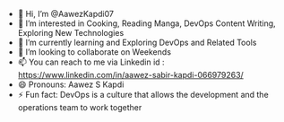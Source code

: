 - 👋 Hi, I’m @AawezKapdi07
- 👀 I’m interested in Cooking, Reading Manga, DevOps Content Writing, Exploring New Technologies
- 🌱 I’m currently learning and Exploring DevOps and Related Tools
- 💞️ I’m looking to collaborate on Weekends
- 📫 You can reach to me via Linkedin id : https://www.linkedin.com/in/aawez-sabir-kapdi-066979263/
- 😄 Pronouns: Aawez S Kapdi
- ⚡ Fun fact: DevOps is a culture that allows the development and the operations team to work together

<!---
AawezKapdi07/AawezKapdi07 is a ✨ special ✨ repository because its `README.md` (this file) appears on your GitHub profile.
You can click the Preview link to take a look at your changes.
--->
